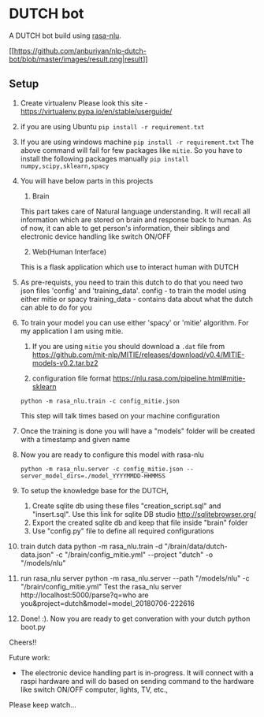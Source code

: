 # DUTCH bot
A DUTCH bot build using [rasa-nlu](http://rasa.ai).

[[https://github.com/anburiyan/nlp-dutch-bot/blob/master/images/result.png|result]]

## Setup
1. Create virtualenv
    Please look this site - https://virtualenv.pypa.io/en/stable/userguide/
2. if you are using Ubuntu
    `pip install -r requirement.txt`

3. If you are using windows machine
    `pip install -r requirement.txt`
    The above command will fail for few packages like `mitie`.
    So you have to install the following packages manually
    `pip install numpy,scipy,sklearn,spacy`    

4. You will have below parts in this projects
    1. Brain    

    This part takes care of Natural language understanding. It will recall all information which are stored on brain
    and response back to human.
    As of now, it can able to get person's information, their siblings and electronic device handling like switch ON/OFF

    2. Web(Human Interface)

    This is a flask application which use to interact human with DUTCH    

5. As pre-requists, you need to train this dutch to do that you need two json files 'config'  and 'training_data'.
    config - to train the model using either mitie or spacy
    training_data - contains data about what the dutch can able to do for you

6. To train your model you can use either 'spacy' or 'mitie' algorithm. For my application I am using mitie.

    1. If you are using `mitie` you should download a `.dat` file from
        https://github.com/mit-nlp/MITIE/releases/download/v0.4/MITIE-models-v0.2.tar.bz2

    2. configuration file format
        https://nlu.rasa.com/pipeline.html#mitie-sklearn

    `python -m rasa_nlu.train -c config_mitie.json`

    This step will talk times based on your machine configuration

7. Once the training is done you will have a "models" folder will be created with a timestamp and given name

8. Now you are ready to configure this model with rasa-nlu

    `python -m rasa_nlu.server -c config_mitie.json --server_model_dirs=./model_YYYYMMDD-HHMMSS`

9. To setup the knowledge base for the DUTCH,
    1. Create sqlite db using these files "creation_script.sql" and "insert.sql". 
        Use this link for sqlite DB studio http://sqlitebrowser.org/
    2. Export the created sqlite db and keep that file inside "brain" folder
    3. Use "config.py" file to define all required configurations

10. train dutch data
    python -m rasa_nlu.train -d "/brain/data/dutch-data.json" -c "/brain/config_mitie.yml" --project "dutch" -o "/models/nlu"

11. run rasa_nlu server
    python -m rasa_nlu.server --path "/models/nlu" -c "/brain/config_mitie.yml"
    Test the rasa_nlu server
        http://localhost:5000/parse?q=who are you&project=dutch&model=model_20180706-222616

12. Done! :). Now you are ready to get converation with your dutch
    python boot.py

Cheers!!

Future work:
- The electronic device handling part is in-progress. It will connect with a raspi hardware and will do based on sending command to the hardware like switch ON/OFF computer, lights, TV, etc.,

Please keep watch...